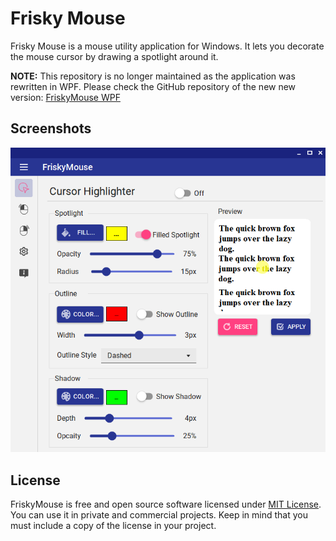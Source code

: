 # Frisky Mouse

Frisky Mouse is a mouse utility application for Windows. It lets you decorate the mouse cursor by drawing a spotlight around it.

**NOTE:** This repository is no longer maintained as the application was rewritten in WPF. Please check the GitHub repository of the new new version: [FriskyMouse WPF](https://github.com/frostybee/frisky-mouse)

## Screenshots

![Mouse Highlighter](screenshots/highlighter.png)

## License

FriskyMouse is free and open source software licensed under [MIT License](https://mit-license.org/). You can use it in private and commercial projects.
Keep in mind that you must include a copy of the license in your project.